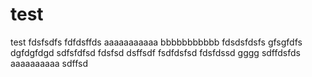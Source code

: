 test
====

test
fdsfsdfs
fdfdsffds
aaaaaaaaaaa
bbbbbbbbbbb
fdsdsfdsfs
gfsgfdfs
dgfdgfdgd
sdfsfdfsd
fdsfsd
dsffsdf
fsdfdsfsd
fdsfdssd
gggg
sdffdsfds
aaaaaaaaaa
sdffsd
